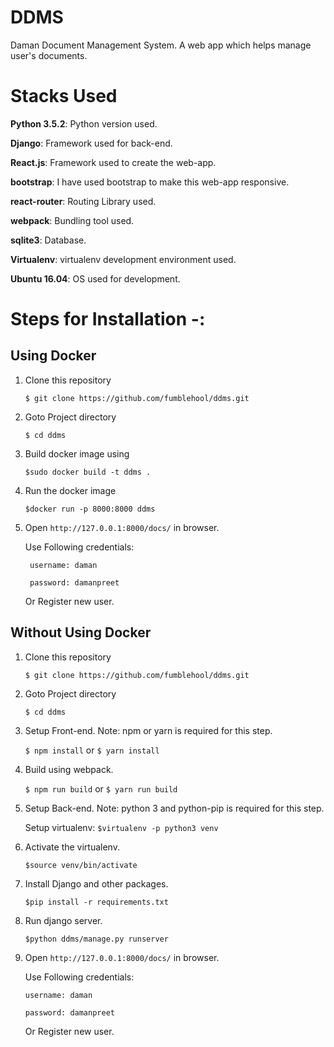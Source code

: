 # DDMS

Daman Document Management System. A web app which helps manage user's documents.

# Stacks Used

**Python 3.5.2**: Python version used.

**Django**: Framework used for back-end.

**React.js**: Framework used to create the web-app.

**bootstrap**: I have used bootstrap to make this web-app responsive.

**react-router**: Routing Library used.

**webpack**: Bundling tool used.

**sqlite3**: Database.

**Virtualenv**: virtualenv development environment used.

**Ubuntu 16.04**: OS used for development.


# Steps for Installation -:

## Using Docker
1) Clone this repository

    ```$ git clone https://github.com/fumblehool/ddms.git```

2) Goto Project directory

    ```$ cd ddms```

3) Build docker image using

    ```$sudo docker build -t ddms .```

4) Run the docker image

    ```$docker run -p 8000:8000 ddms```

5) Open ```http://127.0.0.1:8000/docs/``` in browser.

    Use Following credentials:
 
      	username: daman
        
        password: damanpreet
         
    Or Register new user. 



## Without Using Docker

1) Clone this repository

    ```$ git clone https://github.com/fumblehool/ddms.git```

2) Goto Project directory

    ```$ cd ddms```

3) Setup Front-end. Note: npm or yarn is required for this step.

    ```$ npm install``` or
    ```$ yarn install```

4) Build using webpack.

    ```$ npm run build``` or
    ```$ yarn run build```

5) Setup Back-end. Note: python 3 and python-pip is required for this step.

	Setup virtualenv:
    ```$virtualenv -p python3 venv```

6) Activate the virtualenv.

    ```$source venv/bin/activate```

7) Install Django and other packages.

    ```$pip install -r requirements.txt```


9) Run django server.

    ```$python ddms/manage.py runserver```

10) Open ```http://127.0.0.1:8000/docs/``` in browser.

    Use Following credentials:
 
      	username: daman
        
        password: damanpreet
         
    Or Register new user.